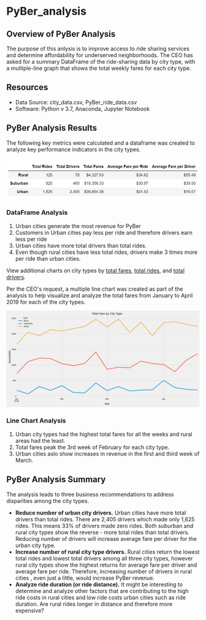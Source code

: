 # PyBer_analysis
## Overview of PyBer Analysis

The purpose of this anlysis is to improve access to ride sharing services and determine affordability for underserved neighborhoods. The CEO has asked for a summary DataFrame of the ride-sharing data by city type, with a multiple-line graph that shows the total weekly fares for each city type. 

## Resources
- Data Source: city_data.csv, PyBer_ride_data.csv
- Software: Python v 3.7, Anaconda, Jupyter Notebook
  
## PyBer Analysis Results

The following key metrics were calculated and a dataframe was created to analyze key performance indicators in the city types.

![dataframe](/analysis/df_summary.png)

### DataFrame Analysis

1. Urban cities generate the most revenue for PyBer
2. Customers in Urban cities pay less per ride and therefore drivers earn less per ride
3. Urban cities have more total drivers than total rides. 
4. Even though rural cities have less total rides, drivers make 3 times more per ride than urban cities.

View additional charts on city types by [total fares](analysis/Fig5.png), [total rides](analysis/Fig6.png), and [total drivers](analysis/Fig7.png).

Per the CEO's request, a multiple line chart was created as part of the analysis to help visualize and analyze the total fares from January to April 2019 for each of the city types.

![summary](/analysis/PyBer_fare_summary.png)

### Line Chart Analysis
1. Urban city types had the highest total fares for all the weeks and rural areas had the least. 
2. Total fares peak the 3rd week of February  for each city type. 
3. Urban cities aslo show increases in revenue in the first and third week of March. 


## PyBer Analysis Summary

The analysis leads to three business recommendations to address disparities among the city types. 

- __Reduce number of urban city drivers.__ Urban cities have more total drivers than total rides. There are 2,405 drivers which made only 1,625 rides. This means 33% of drivers made zero rides. Both suburban and rural city types show the reverse - more total rides than total drivers. Reducing number of drivers will increase average fare per driver for the urban city type.
- __Increase number of rural city type drivers.__ Rural cities return the lowest total rides and lowest total drivers among all three city types, however rural city types show the highest returns for average fare per driver and average fare per ride. Therefore, increasing number of drivers in rural cities , even just a little, would increase PyBer revenue.
- __Analyze ride duration (or ride distance).__ It might be interesting to determine and analyze other factors that are contributing to the high ride costs in rural cities and low ride costs urban cities such as ride duration. Are rural rides longer in distance and therefore more expensive? 
